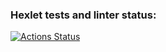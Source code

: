 ### Hexlet tests and linter status:
[![Actions Status](https://github.com/angMirz/qa-auto-engineer-python-project-49/actions/workflows/hexlet-check.yml/badge.svg)](https://github.com/angMirz/qa-auto-engineer-python-project-49/actions)
